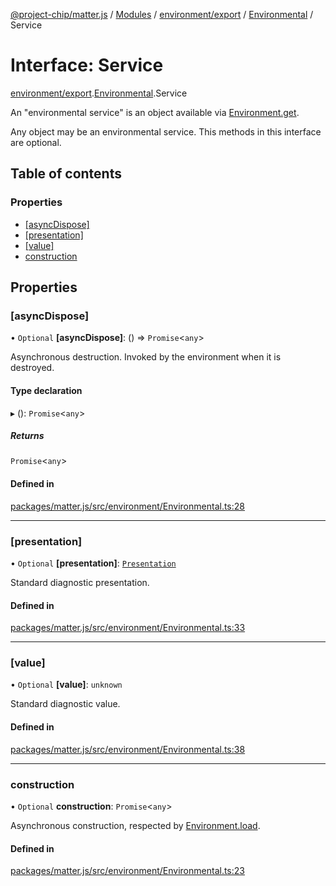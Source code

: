 [@project-chip/matter.js](../README.md) / [Modules](../modules.md) / [environment/export](../modules/environment_export.md) / [Environmental](../modules/environment_export.Environmental.md) / Service

# Interface: Service

[environment/export](../modules/environment_export.md).[Environmental](../modules/environment_export.Environmental.md).Service

An "environmental service" is an object available via [Environment.get](../classes/environment_export.Environment.md#get).

Any object may be an environmental service.  This methods in this interface are optional.

## Table of contents

### Properties

- [[asyncDispose]](environment_export.Environmental.Service.md#[asyncdispose])
- [[presentation]](environment_export.Environmental.Service.md#[presentation])
- [[value]](environment_export.Environmental.Service.md#[value])
- [construction](environment_export.Environmental.Service.md#construction)

## Properties

### [asyncDispose]

• `Optional` **[asyncDispose]**: () => `Promise`\<`any`\>

Asynchronous destruction.  Invoked by the environment when it is destroyed.

#### Type declaration

▸ (): `Promise`\<`any`\>

##### Returns

`Promise`\<`any`\>

#### Defined in

[packages/matter.js/src/environment/Environmental.ts:28](https://github.com/project-chip/matter.js/blob/904d0c9b952b91f28a21803759c5e5c66ee4d272/packages/matter.js/src/environment/Environmental.ts#L28)

___

### [presentation]

• `Optional` **[presentation]**: [`Presentation`](../enums/log_export.Diagnostic.Presentation.md)

Standard diagnostic presentation.

#### Defined in

[packages/matter.js/src/environment/Environmental.ts:33](https://github.com/project-chip/matter.js/blob/904d0c9b952b91f28a21803759c5e5c66ee4d272/packages/matter.js/src/environment/Environmental.ts#L33)

___

### [value]

• `Optional` **[value]**: `unknown`

Standard diagnostic value.

#### Defined in

[packages/matter.js/src/environment/Environmental.ts:38](https://github.com/project-chip/matter.js/blob/904d0c9b952b91f28a21803759c5e5c66ee4d272/packages/matter.js/src/environment/Environmental.ts#L38)

___

### construction

• `Optional` **construction**: `Promise`\<`any`\>

Asynchronous construction, respected by [Environment.load](../classes/environment_export.Environment.md#load).

#### Defined in

[packages/matter.js/src/environment/Environmental.ts:23](https://github.com/project-chip/matter.js/blob/904d0c9b952b91f28a21803759c5e5c66ee4d272/packages/matter.js/src/environment/Environmental.ts#L23)
